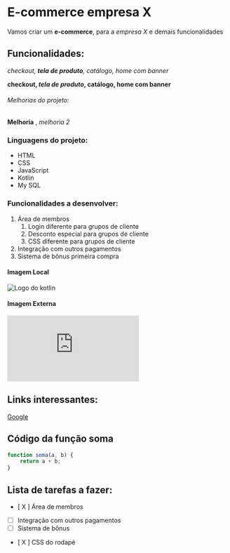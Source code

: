 # E-commerce empresa X

Vamos criar um **e-commerce**, para a *empresa X* e demais funcionalidades

## Funcionalidades:

_checkout, **tela de produto**, catálogo, home com banner_

**checkout, _tela de produto_, catálogo, home com banner**

###### Melhorias do projeto:

__Melhoria__ , _melhoria 2_


### Linguagens do projeto:

* HTML
* CSS
* JavaScript
* Kotlin 
* My SQL

### Funcionalidades a desenvolver:

1. Área de membros
    1. Login diferente para grupos de cliente
    2. Desconto especial para grupos de cliente
    3. CSS diferente para grupos de cliente
2. Integração com outros pagamentos
3. Sistema de bônus primeira compra

#### Imagem Local

![Logo do kotlin](img/kotlin.jpg)

#### Imagem Externa

![Logo do Kotlin](https://logowik.com/kotlin-vector-logo-4316.html)


## Links interessantes:

[Google](https://www.google.com)


## Código da função soma

```javascript
function soma(a, b) {
    return a + b;
}
```

## Lista de tarefas a fazer:

- [ X ] Área de membros
- [ ] Integração com outros pagamentos
- [ ] Sistema de bônus
- [ X ] CSS do rodapé
